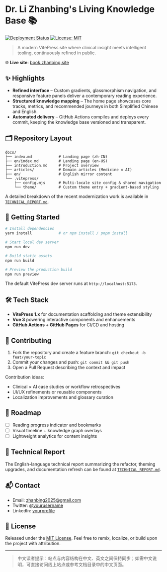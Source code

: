 # Dr. Li Zhanbing's Living Knowledge Base 📚

[![Deployment Status](https://github.com/Zhanbingli/my_ebook/workflows/部署动态书籍/badge.svg)](https://github.com/Zhanbingli/my_ebook/actions)
[![License: MIT](https://img.shields.io/badge/License-MIT-yellow.svg)](https://opensource.org/licenses/MIT)

> A modern VitePress site where clinical insight meets intelligent tooling, continuously refined in public.

🌐 **Live site**: [book.zhanbing.site](https://book.zhanbing.site)

## ✨ Highlights

- **Refined interface** – Custom gradients, glassmorphism navigation, and responsive feature panels deliver a contemporary reading experience.
- **Structured knowledge mapping** – The home page showcases core tracks, metrics, and recommended journeys in both Simplified Chinese and English.
- **Automated delivery** – GitHub Actions compiles and deploys every commit, keeping the knowledge base versioned and transparent.

## 🗂 Repository Layout

```
docs/
├── index.md            # Landing page (zh-CN)
├── en/index.md         # Landing page (en-US)
├── introduction.md     # Project overview
├── articles/           # Domain articles (Medicine × AI)
├── en/                 # English mirror content
└── .vitepress/
    ├── config.mjs      # Multi-locale site config & shared navigation
    └── theme/          # Custom theme entry + gradient-based styling
```

A detailed breakdown of the recent modernization work is available in [`TECHNICAL_REPORT.md`](./TECHNICAL_REPORT.md).

## 🚀 Getting Started

```bash
# Install dependencies
yarn install            # or npm install / pnpm install

# Start local dev server
npm run dev

# Build static assets
npm run build

# Preview the production build
npm run preview
```

The default VitePress dev server runs at `http://localhost:5173`.

## 🛠 Tech Stack

- **VitePress 1.x** for documentation scaffolding and theme extensibility
- **Vue 3** powering interactive components and enhancements
- **GitHub Actions + GitHub Pages** for CI/CD and hosting

## 🤝 Contributing

1. Fork the repository and create a feature branch: `git checkout -b feat/your-topic`
2. Commit your changes and push: `git commit && git push`
3. Open a Pull Request describing the context and impact

Contribution ideas:
- Clinical × AI case studies or workflow retrospectives
- UI/UX refinements or reusable components
- Localization improvements and glossary curation

## 🧭 Roadmap

- [ ] Reading progress indicator and bookmarks
- [ ] Visual timeline + knowledge graph overlays
- [ ] Lightweight analytics for content insights

## 📄 Technical Report

The English-language technical report summarizing the refactor, theming upgrades, and documentation refresh can be found at [`TECHNICAL_REPORT.md`](./TECHNICAL_REPORT.md).

## 📬 Contact

- Email: zhanbing2025@gmail.com  
- Twitter: [@yourusername](https://twitter.com/lizhanning)  
- LinkedIn: [yourprofile](https://linkedin.com/in/)

## 📜 License

Released under the [MIT License](LICENSE). Feel free to remix, localize, or build upon the project with attribution.

---

> 中文读者提示：站点与内容结构在中文、英文之间保持同步；如需中文说明，可直接访问线上站点或参考文档目录中的中文页面。
